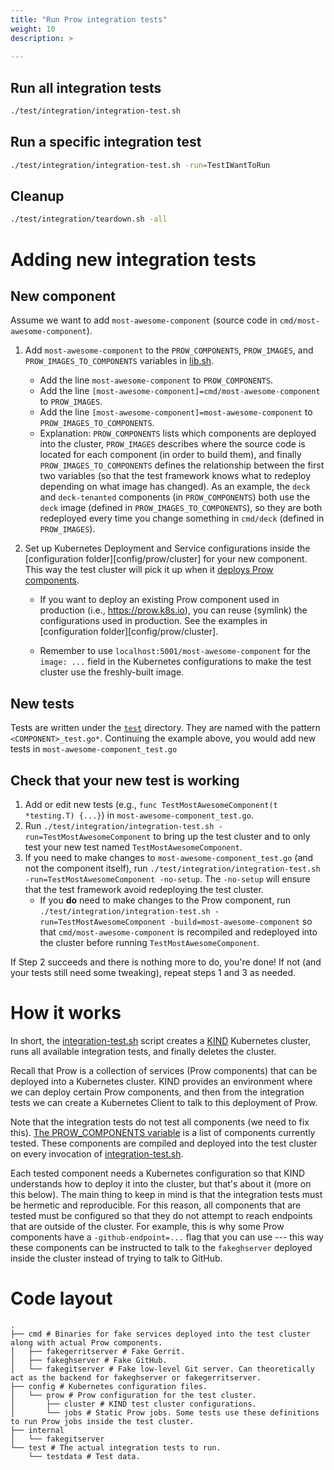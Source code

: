 ```yaml
---
title: "Run Prow integration tests"
weight: 10
description: >
  
---
```


## Run all integration tests

```bash
./test/integration/integration-test.sh
```

## Run a specific integration test

```bash
./test/integration/integration-test.sh -run=TestIWantToRun
```

## Cleanup

```bash
./test/integration/teardown.sh -all
```

# Adding new integration tests

## New component

Assume we want to add `most-awesome-component` (source code in `cmd/most-awesome-component`).

1. Add `most-awesome-component` to the `PROW_COMPONENTS`, `PROW_IMAGES`, and
   `PROW_IMAGES_TO_COMPONENTS` variables in [lib.sh](https://github.com/kubernetes-sigs/prow/blob/main/prow/test/integration/lib.sh).

   - Add the line `most-awesome-component` to `PROW_COMPONENTS`.
   - Add the line `[most-awesome-component]=cmd/most-awesome-component` to `PROW_IMAGES`.
   - Add the line `[most-awesome-component]=most-awesome-component` to `PROW_IMAGES_TO_COMPONENTS`.
   - Explanation: `PROW_COMPONENTS` lists which components are deployed into the
     cluster, `PROW_IMAGES` describes where the source code is located for each
     component (in order to build them), and finally `PROW_IMAGES_TO_COMPONENTS`
     defines the relationship between the first two variables (so that the test
     framework knows what to redeploy depending on what image has changed). As an
     example, the `deck` and `deck-tenanted` components (in `PROW_COMPONENTS`)
     both use the `deck` image (defined in `PROW_IMAGES_TO_COMPONENTS`), so they
     are both redeployed every time you change something in `cmd/deck`
     (defined in `PROW_IMAGES`).

2. Set up Kubernetes Deployment and Service configurations inside the
   [configuration folder][config/prow/cluster] for your new component. This
   way the test cluster will pick it up when it [deploys Prow
   components](https://github.com/kubernetes-sigs/prow/blob/main/prow/test/integration/setup-prow-components.sh).

   - If you want to deploy an existing Prow component used in production (i.e.,
     <https://prow.k8s.io>), you can reuse (symlink) the configurations used in
     production. See the examples in [configuration folder][config/prow/cluster].

   - Remember to use `localhost:5001/most-awesome-component` for the `image: ...`
     field in the Kubernetes configurations to make the test cluster use the
     freshly-built image.

## New tests

Tests are written under the [`test`](https://github.com/kubernetes-sigs/prow/tree/main/test/integration/test) directory. They are named with the
pattern `<COMPONENT>_test.go*`. Continuing the example above, you would add new
tests in `most-awesome-component_test.go`

## Check that your new test is working

1. Add or edit new tests (e.g., `func TestMostAwesomeComponent(t *testing.T) {...}`) in `most-awesome-component_test.go`.
2. Run `./test/integration/integration-test.sh -run=TestMostAwesomeComponent` to bring up the test cluster and to only test
   your new test named `TestMostAwesomeComponent`.
3. If you need to make changes to `most-awesome-component_test.go` (and not the
   component itself), run `./test/integration/integration-test.sh -run=TestMostAwesomeComponent -no-setup`. The `-no-setup` will ensure that
   the test framework avoid redeploying the test cluster.
   - If you **do** need to make changes to the Prow component, run
     `./test/integration/integration-test.sh -run=TestMostAwesomeComponent -build=most-awesome-component` so that `cmd/most-awesome-component` is
     recompiled and redeployed into the cluster before running
     `TestMostAwesomeComponent`.

If Step 2 succeeds and there is nothing more to do, you're done! If not (and
your tests still need some tweaking), repeat steps 1 and 3 as needed.

# How it works

In short, the [integration-test.sh](https://github.com/kubernetes-sigs/prow/blob/main/prow/test/integration/integration-test.sh) script creates a
[KIND](https://kind.sigs.k8s.io/) Kubernetes cluster, runs all available
integration tests, and finally deletes the cluster.

Recall that Prow is a collection of services (Prow components) that can be
deployed into a Kubernetes cluster. KIND provides an environment where we can
deploy certain Prow components, and then from the integration tests we can
create a Kubernetes Client to talk to this deployment of Prow.

Note that the integration tests do not test all components (we need to fix
this). [The PROW_COMPONENTS variable](https://github.com/kubernetes-sigs/prow/blob/main/prow/test/integration/lib.sh) is a list of components currently
tested. These components are compiled and deployed into the test cluster on
every invocation of [integration-test.sh](https://github.com/kubernetes-sigs/prow/blob/main/prow/test/integration/integration-test.sh).

Each tested component needs a Kubernetes configuration so that KIND understands
how to deploy it into the cluster, but that's about it (more on this below). The
main thing to keep in mind is that the integration tests must be hermetic and
reproducible. For this reason, all components that are tested must be configured
so that they do not attempt to reach endpoints that are outside of the cluster.
For example, this is why some Prow components have a `-github-endpoint=...` flag
that you can use --- this way these components can be instructed to talk to the
`fakeghserver` deployed inside the cluster instead of trying to talk to GitHub.

# Code layout

```
.
├── cmd # Binaries for fake services deployed into the test cluster along with actual Prow components.
│   ├── fakegerritserver # Fake Gerrit.
│   ├── fakeghserver # Fake GitHub.
│   └── fakegitserver # Fake low-level Git server. Can theoretically act as the backend for fakeghserver or fakegerritserver.
├── config # Kubernetes configuration files.
│   └── prow # Prow configuration for the test cluster.
│       ├── cluster # KIND test cluster configurations.
│       └── jobs # Static Prow jobs. Some tests use these definitions to run Prow jobs inside the test cluster.
├── internal
│   └── fakegitserver
└── test # The actual integration tests to run.
    └── testdata # Test data.
```
